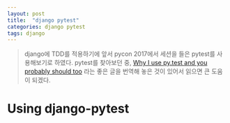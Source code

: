 ```yaml
---
layout: post
title:  "django pytest"
categories: django pytest
tags: django
---
```


> django에 TDD를 적용하기에 앞서 pycon 2017에서 세션을 들은 pytest를 사용해보기로 하였다. pytest를 찾아보던 중, [Why I use py.test and you probably should too](https://cjh5414.github.io/why-pytest/) 라는 좋은 글을 번역해 놓은 것이 있어서 읽으면 큰 도움이 되겠다.

# Using django-pytest
